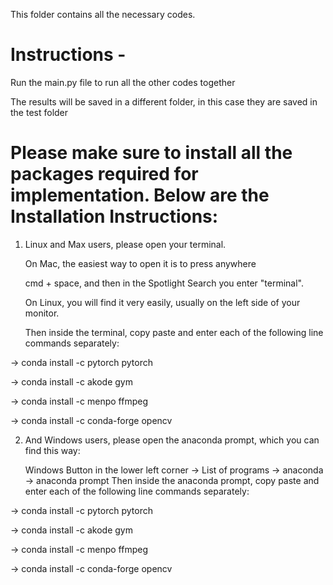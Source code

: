 This folder contains all the necessary codes.

# Instructions - 

Run the main.py file to run all the other codes together

The results will be saved in a different folder, in this case they are saved in the test folder

# Please make sure to install all the packages required for implementation. Below are the Installation Instructions:


1) Linux and Max users, please open your terminal.


   On Mac, the easiest way to open it is to press anywhere 

   cmd + space, and then in the Spotlight Search you enter "terminal".


   On Linux, you will find it very easily, usually on the left side of your monitor.


   Then inside the terminal, copy paste and enter each of the following line commands separately:

-> conda install -c pytorch pytorch


-> conda install -c akode gym


-> conda install -c menpo ffmpeg


-> conda install -c conda-forge opencv


2) And Windows users, please open the anaconda prompt, which you can find this way:


   Windows Button in the lower left corner -> List of programs -> anaconda -> anaconda prompt
   Then inside the anaconda prompt, copy paste and enter each of the following line commands separately:

-> conda install -c pytorch pytorch


-> conda install -c akode gym


-> conda install -c menpo ffmpeg


-> conda install -c conda-forge opencv
